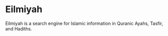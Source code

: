 # Eilmiyah
Eilmiyah is a search engine for Islamic information in Quranic Ayahs, Tasfir, and Hadiths.
